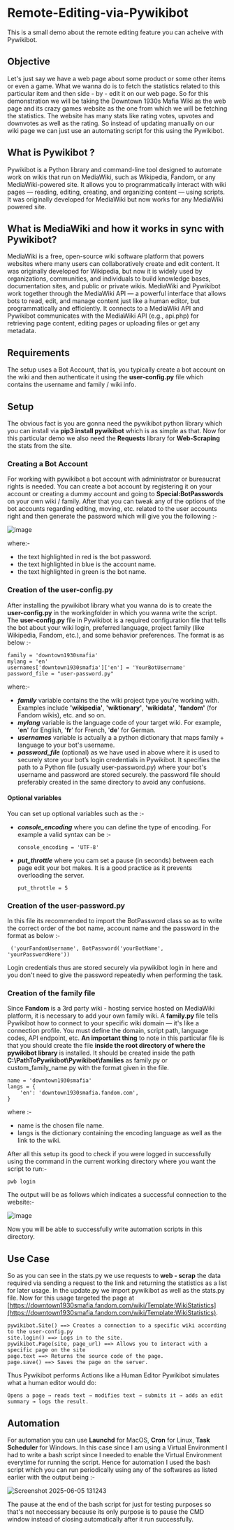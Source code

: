 # Remote-Editing-via-Pywikibot
This is a small demo about the remote editing feature you can acheive with Pywikibot. 

## Objective
Let's just say we have a web page about some product or some other items or even a game. What we wanna do is to fetch the statistics related to this particular item and then side - by - edit it on our web page. So for this demonstration we will be taking the Downtown 1930s Mafia Wiki as the web page and its crazy games website as the one from which we will be fetching the statistics. The website has many stats like rating votes, upvotes and downvotes as well as the rating. So instead of updating manually on our wiki page we can just use an automating script for this using the Pywikibot. 

## What is Pywikibot ?
Pywikibot is a Python library and command-line tool designed to automate work on wikis that run on MediaWiki, such as Wikipedia, Fandom, or any MediaWiki-powered site. It allows you to programmatically interact with wiki pages — reading, editing, creating, and organizing content — using scripts. It was originally developed for MediaWiki but now works for any MediaWiki powered site.

## What is MediaWiki and how it works in sync with Pywikibot?
MediaWiki is a free, open-source wiki software platform that powers websites where many users can collaboratively create and edit content. It was originally developed for Wikipedia, but now it is widely used by organizations, communities, and individuals to build knowledge bases, documentation sites, and public or private wikis. MediaWiki and Pywikibot work together through the MediaWiki API — a powerful interface that allows bots to read, edit, and manage content just like a human editor, but programmatically and efficiently. It connects to a MediaWiki API and Pywikibot communicates with the MediaWiki API (e.g., api.php) for retrieving page content, editing pages or uploading files or get any metadata.

## Requirements
The setup uses a Bot Account, that is, you typically create a bot account on the wiki and then authenticate it using the **user-config.py** file which contains the username and family / wiki info.

## Setup
The obvious fact is you are gonna need the pywikibot python library which you can install via **pip3 install pywikibot** which is as simple as that. Now for this particular demo we also need the **Requests** library for **Web-Scraping** the stats from the site. 

### Creating a Bot Account
For working with pywikibot a bot account with administrator or bureaucrat rights is needed. You can create a bot account by registering it on your account or creating a dummy account and going to **Special:BotPasswords** on your own wiki / family. After that you can tweak any of the options of the bot accounts regarding editing, moving, etc. related to the user accounts right and then generate the password which will give you the following :- 


![image](https://github.com/user-attachments/assets/43aacdfa-ec87-40b6-869c-7a780448405f)

where:-
- the text highlighted in red is the bot password.
- the text highlighted in blue is the account name.
- the text highlighted in green is the bot name.

### Creation of the user-config.py
After installing the pywikibot library what you wanna do is to create the **user-config.py** in the workingfolder in which you wanna write the script. The **user-config.py** file in Pywikibot is a required configuration file that tells the bot about your wiki login, preferred language, project family (like Wikipedia, Fandom, etc.), and some behavior preferences. The format is as below :-

    family = 'downtown1930smafia'
    mylang = 'en'
    usernames['downtown1930smafia']['en'] = 'YourBotUsername'
    password_file = "user-password.py"

where:-
- **_family_** variable contains the the wiki project type you're working with. Examples include **'wikipedia'**, **'wiktionary'**, **'wikidata'**, **'fandom'** (for Fandom wikis), etc. and so on.
- **_mylang_** variable is the language code of your target wiki. For example, '**en**' for English, '**fr**' for French, '**de**' for German.
- **_usernames_** variable is actually a a python dictionary that maps family + language to your bot's username.
- **_password_file_** (optional) as we have used in above where it is used to securely store your bot’s login credentials in Pywikibot. It specifies the path to a Python file (usually user-password.py) where your bot's username and password are stored securely. the password file should preferably created in the same directory to avoid any confusions.
   
#### Optional variables 
You can set up optional variables such as the :-
- **_console_encoding_** where you can define the type of encoding. For example a valid syntax can be :-
  
      console_encoding = 'UTF-8'
- **_put_throttle_** where you cam set a pause (in seconds) between each page edit your bot makes. It is a good practice as it prevents overloading the server.

      put_throttle = 5

### Creation of the user-password.py
In this file its recommended to import the BotPassword class so as to write the correct order of the bot name, account name and the password in the format as below :-

     ('yourFandomUsername', BotPassword('yourBotName', 'yourPasswordHere'))
  
Login credentials thus are stored securely via pywikibot login in here and you don't need to give the password repeatedly when performing the task.

### Creation of the family file
Since **Fandom** is a 3rd party wiki - hosting service hosted on MediaWiki platform, it is necessary to add your own family wiki. A **family.py** file tells Pywikibot how to connect to your specific wiki domain — it's like a connection profile. You must define the domain, script path, language codes, API endpoint, etc. **An important thing** to note in this particular file is that you should create the file **inside the root directory of where the pywikibot library** is installed. It should be created inside the path **C:\PathToPywikibot\Pywikibot\families** as family.py or custom_family_name.py with the format given in the file.

    name = 'downtown1930smafia'  
    langs = {
        'en': 'downtown1930smafia.fandom.com',
    }
where :-
- name is the chosen file name.
- langs is the dictionary containing the encoding language as well as the link to the wiki.
  
After all this setup its good to check if you were logged in successfully using the command in the current working directory where you want the script to run:-

    pwb login

The output will be as follows which indicates a successful connection to the website:-

![image](https://github.com/user-attachments/assets/7ab99f94-8bdc-4d8b-bcf2-e634929d4d1d)

Now you will be able to successfully write automation scripts in this directory.

## Use Case 
So as you can see in the stats.py we use requests to **web - scrap** the data required via sending a request to the link and returning the statistics as a list for later usage. In the update.py we import pywikibot as well as the stats.py file. Now for this usage targeted the page at [https://downtown1930smafia.fandom.com/wiki/Template:WikiStatistics](https://downtown1930smafia.fandom.com/wiki/Template:WikiStatistics). 

    pywikibot.Site() ==> Creates a connection to a specific wiki according to the user-config.py
    site.login() ==> Logs in to the site.  
    pywikibot.Page(site, page_url) ==> Allows you to interact with a specific page on the site
    page.text ==> Returns the source code of the page.
    page.save() ==> Saves the page on the server.

Thus Pywikibot performs Actions like a Human Editor Pywikibot simulates what a human editor would do: 
   
    Opens a page → reads text → modifies text → submits it → adds an edit summary → logs the result.

## Automation
For automation you can use **Launchd** for MacOS, **Cron** for Linux, **Task Scheduler** for Windows. In this case since I am using a Virtual Environment I had to write a bash script since I needed to enable the Virtual Environment everytime for running the script. Hence for automation I used the bash script which you can run periodically using any of the softwares as listed earlier with the output being :-

![Screenshot 2025-06-05 131243](https://github.com/user-attachments/assets/2efeb7f1-ea7f-468f-954e-c3b631951188)

The pause at the end of the bash script for just for testing purposes so that's not neccessary because its only purpose is to pause the CMD window instead of closing automatically after it run successfully.
